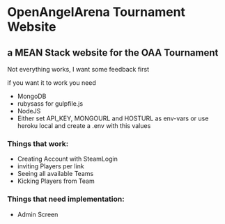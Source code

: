 # OpenAngelArena Tournament Website
## a MEAN Stack website for the OAA Tournament

Not everything works, I want some feedback first

if you want it to work you need
- MongoDB
- rubysass for gulpfile.js
- NodeJS
- Either set API_KEY, MONGOURL and HOSTURL as env-vars or use heroku local and create a .env with this values

### Things that work:
- Creating Account with SteamLogin
- inviting Players per link
- Seeing all available Teams
- Kicking Players from Team

### Things that need implementation:
- Admin Screen
